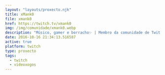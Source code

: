 ```yaml
---
layout: "layouts/proxecto.njk"
title: xMank0
file: xmank0
href: https://twitch.tv/xmank0
img: /img/comunidade/xmank0.webp
description: "Músico, gamer e borracho✨ | Membro da comunidade de Twitch en Galego\U0001F499"
date: 2016-10-16 21:34:13.516587
active: true
platform: twitch
type: proxecto
tags:
  - twitch
  - videoxogos
---
```

